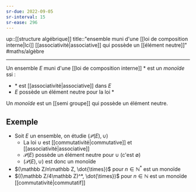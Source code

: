 ```yaml
---
sr-due: 2022-09-05
sr-interval: 15
sr-ease: 296
---
```

up::[[structure algébrique]]
title::"ensemble muni d'une [[loi de composition interne|lci]] [[associativité|associative]] qui possède un [[élément neutre]]"
#maths/algèbre 

----
Un ensemble $E$ muni d'une [[loi de composition interne]] $*$ est un _monoïde_ ssi :
 - $*$ est [[associativité|associative]] dans $E$
 - $E$ possède un élément neutre pour la loi $*$

Un _monoïde_ est un [[semi groupe]] qui possède un élément neutre.

## Exemple

 - Soit $E$ un ensemble, on étudie $(\mathscr P(E), \cup)$
     - La loi $\cup$ est [[commutativité|commutative]] et [[associativité|associative]]
     - $\mathscr P(E)$ possède un élément neutre pour $\cup$ (c'est $\emptyset$)
     - $(\mathscr P(E), \cup)$ est donc un monoïde
 - $(\mathbb Z/n\mathbb Z, \dot{\times})$ pour $n\in\mathbb N^*$ est un monoïde
 - $((\mathbb Z/4\mathbb Z)^*, \dot{\times})$ pour $n\in\mathbb N$ est un monoïde [[commutativité|commutatif]]


